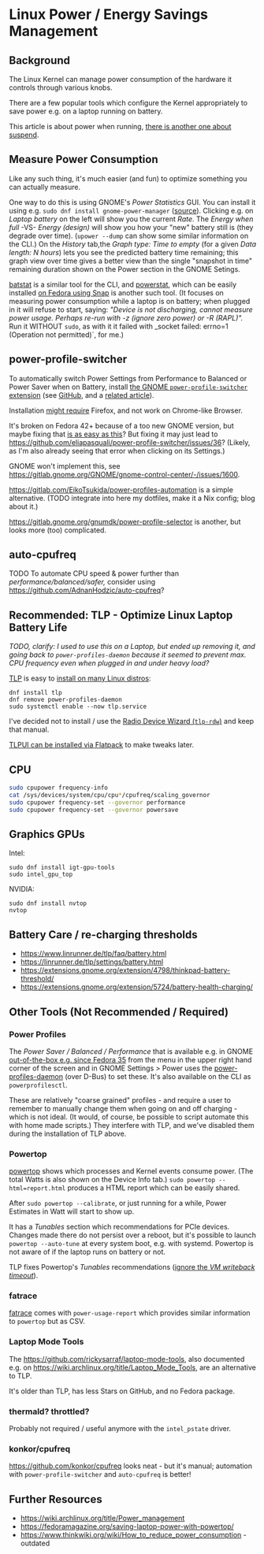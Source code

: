 # Linux Power / Energy Savings Management

## Background

The Linux Kernel can manage power consumption of the hardware it controls through various knobs.

There are a few popular tools which configure the Kernel appropriately to save power e.g. on a laptop running on battery.

This article is about power when running, [there is another one about suspend](suspend.md).

## Measure Power Consumption

Like any such thing, it's much easier (and fun) to optimize something you can actually measure.

One way to do this is using GNOME's _Power Statistics_ GUI. You can install it using e.g. `sudo dnf install gnome-power-manager` ([source](https://gitlab.gnome.org/GNOME/gnome-power-manager/)). Clicking e.g. on _Laptop battery_ on the left will show you the current _Rate_. The _Energy when full_ -VS- _Energy (design)_ will show you how your "new" battery still is (they degrade over time). (`upower --dump` can show some similar information on the CLI.) On the _History_ tab,the _Graph type: Time to empty_ (for a given _Data length: N hours_) lets you see the predicted battery time remaining; this graph view over time gives a better view than the single "snapshot in time" remaining duration shown on the Power section in the GNOME Setings.

[batstat](https://github.com/Juve45/batstat) is a similar tool for the CLI, and [powerstat](https://github.com/ColinIanKing/powerstat), which can be easily installed [on Fedora using Snap](https://snapcraft.io/install/powerstat/fedora) is another such tool. (It focuses on measuring power consumption while a laptop is on battery; when plugged in it will refuse to start, saying: _"Device is not discharging, cannot measure power usage. Perhaps re-run with -z (ignore zero power) or -R (RAPL)"._ Run it WITHOUT `sudo`, as with it it failed with _socket failed: errno=1 (Operation not permitted)`, for me.)

## power-profile-switcher

To automatically switch Power Settings from Performance to Balanced or Power Saver when on Battery,
install [the GNOME `power-profile-switcher` extension](https://extensions.gnome.org/extension/5575/power-profile-switcher/)
(see [GitHub](https://github.com/eliapasquali/power-profile-switcher), and a [related article](https://fostips.com/auto-switch-cpu-performance-powersaver-linux/)).

Installation [might require](https://gnome.pages.gitlab.gnome.org/gnome-browser-integration/pages/installation-guide.html) Firefox, and not work on Chrome-like Browser.

It's broken on Fedora 42+ because of a too new GNOME version, but maybe fixing that [is as easy as this](https://github.com/eliapasquali/power-profile-switcher/commit/16c45736fad7cbb0c53e4ecc1e4b5e2a2b602cd7)? But fixing it may just lead to https://github.com/eliapasquali/power-profile-switcher/issues/36? (Likely, as I'm also already seeing that error when clicking on its Settings.)

GNOME won't implement this, see https://gitlab.gnome.org/GNOME/gnome-control-center/-/issues/1600.

https://gitlab.com/EikoTsukida/power-profiles-automation is a simple alternative. (TODO integrate into here my dotfiles, make it a Nix config; blog about it.)

https://gitlab.gnome.org/gnumdk/power-profile-selector is another, but looks more (too) complicated.

## auto-cpufreq

TODO To automate CPU speed & power further than _performance/balanced/safer,_ consider using https://github.com/AdnanHodzic/auto-cpufreq?

## Recommended: TLP - Optimize Linux Laptop Battery Life

_TODO, clarify: I used to use this on a Laptop, but ended up removing it, and going back to `power-profiles-daemon` because it seemed to prevent max. CPU frequency even when plugged in and under heavy load?_

[TLP](https://github.com/linrunner/TLP) is easy to [install on many Linux distros](https://linrunner.de/tlp/installation/index.html):

    dnf install tlp
    dnf remove power-profiles-daemon
    sudo systemctl enable --now tlp.service

I've decided not to install / use the [Radio Device Wizard (`tlp-rdw`)](https://linrunner.de/tlp/settings/rdw.html) and keep that manual.

[TLPUI can be installed via Flatpack](https://flathub.org/apps/details/com.github.d4nj1.tlpui) to make tweaks later.

## CPU

```bash
sudo cpupower frequency-info
cat /sys/devices/system/cpu/cpu*/cpufreq/scaling_governor
sudo cpupower frequency-set --governor performance
sudo cpupower frequency-set --governor powersave
```

## Graphics GPUs

Intel:

    sudo dnf install igt-gpu-tools
    sudo intel_gpu_top

NVIDIA:

    sudo dnf install nvtop
    nvtop

## Battery Care / re-charging thresholds

* https://www.linrunner.de/tlp/faq/battery.html
* https://linrunner.de/tlp/settings/battery.html
* https://extensions.gnome.org/extension/4798/thinkpad-battery-threshold/
* https://extensions.gnome.org/extension/5724/battery-health-charging/

## Other Tools (Not Recommended / Required)

### Power Profiles

The _Power Saver / Balanced / Performance_ that is available e.g. in GNOME [out-of-the-box e.g. since Fedora 35](https://fedoraproject.org/wiki/Changes/Power_Profiles_Daemon) from the menu in the upper right hand corner of the screen and in GNOME Settings > Power uses the [power-profiles-daemon](https://gitlab.freedesktop.org/hadess/power-profiles-daemon) (over D-Bus) to set these. It's also available on the CLI as `powerprofilesctl`.

These are relatively "coarse grained" profiles - and require a user to remember to manually change them when going on and off charging - which is not ideal. (It would, of course, be possible to script automate this with home made scripts.) They interfere with TLP, and we've disabled them during the installation of TLP above.

### Powertop

[powertop](https://github.com/fenrus75/powertop) shows which processes and Kernel events consume power. (The total Watts is also shown on the Device Info tab.) `sudo powertop --html=report.html` produces a HTML report which can be easily shared.

After `sudo powertop --calibrate`, or just running for a while, Power Estimates in Watt will start to show up.

It has a _Tunables_ section which recommendations for PCIe devices. Changes made there do not persist over a reboot, but it's possible to launch `powertop --auto-tune` at every system boot, e.g. with systemd. Powertop is not aware of if the laptop runs on battery or not.

TLP fixes Powertop's _Tunables_ recommendations ([ignore the _VM writeback timeout_](https://linrunner.de/tlp/faq/powertop.html)).

### fatrace

[fatrace](https://github.com/martinpitt/fatrace) comes with `power-usage-report` which provides similar information to `powertop` but as CSV.

### Laptop Mode Tools

The https://github.com/rickysarraf/laptop-mode-tools,
also documented e.g. on https://wiki.archlinux.org/title/Laptop_Mode_Tools,
are an alternative to TLP.

It's older than TLP, has less Stars on GitHub, and no Fedora package.

### thermald? throttled?

Probably not required / useful anymore with the `intel_pstate` driver.

### konkor/cpufreq

https://github.com/konkor/cpufreq looks neat - but it's manual; automation with `power-profile-switcher` and `auto-cpufreq` is better!

## Further Resources

* https://wiki.archlinux.org/title/Power_management
* https://fedoramagazine.org/saving-laptop-power-with-powertop/
* https://www.thinkwiki.org/wiki/How_to_reduce_power_consumption - outdated
